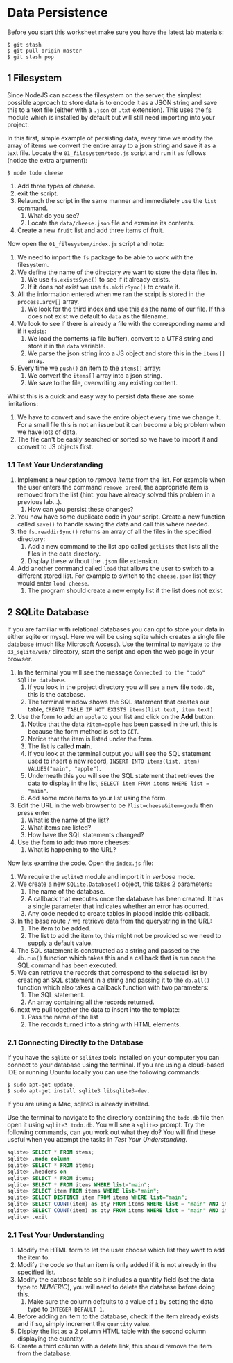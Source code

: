 
# Data Persistence

Before you start this worksheet make sure you have the latest lab materials:

```shell
$ git stash
$ git pull origin master
$ git stash pop
```

## 1 Filesystem

Since NodeJS can access the filesystem on the server, the simplest possible approach to store data is to encode it as a JSON string and save this to a text file (either with a `.json` or `.txt` extension). This uses the [fs](https://nodejs.org/api/fs.html) module which is installed by default but will still need importing into your project.

In this first, simple example of persisting data, every time we modify the array of items we convert the entire array to a json string and save it as a text file. Locate the `01_filesystem/todo.js` script and run it as follows (notice the extra argument):

```shell
$ node todo cheese
```

1. Add three types of cheese.
2. exit the script.
3. Relaunch the script in the same manner and immediately use the `list` command.
    1. What do you see?
    2. Locate the `data/cheese.json` file and examine its contents.
4. Create a new `fruit` list and add three items of fruit.

Now open the `01_filesystem/index.js` script and note:

1. We need to import the `fs` package to be able to work with the filesystem.
2. We define the name of the directory we want to store the data files in.
    1. We use `fs.existsSync()` to see if it already exists.
    2. If it does not exist we use `fs.mkdirSync()` to create it.
3. All the information entered when we ran the script is stored in the `process.argv[]` array.
    1. We look for the third index and use this as the name of our file. If this does not exist we default to `data` as the filename.
4. We look to see if there is already a file with the corresponding name and if it exists:
    1. We load the contents (a file buffer), convert to a UTF8 string and store it in the `data` variable.
    2. We parse the json string into a JS object and store this in the `items[]` array.
5. Every time we `push()` an item to the `items[]` array:
    1. We convert the `items[]` array into a json string.
    2. We save to the file, overwriting any existing content.

Whilst this is a quick and easy way to persist data there are some limitations:

1. We have to convert and save the entire object every time we change it. For a small file this is not an issue but it can become a big problem when we have lots of data.
2. The file can't be easily searched or sorted so we have to import it and convert to JS objects first.

### 1.1 Test Your Understanding

1. Implement a new option to _remove items_ from the list. For example when the user enters the command `remove bread`, the appropriate item is removed from the list (hint: you have already solved this problem in a previous lab...).
    1. How can you persist these changes?
2. You now have some duplicate code in your script. Create a new function called `save()` to handle saving the data and call this where needed.
3. the `fs.readdirSync()` returns an array of all the files in the specified directory:
    1. Add a new command to the list app called `getlists` that lists all the files in the data directory.
    2. Display these without the `.json` file extension.
4. Add another command called `load` that allows the user to switch to a different stored list. For example to switch to the `cheese.json` list they would enter `load cheese`.
    1. The program should create a new empty list if the list does not exist.

## 2 SQLite Database

If you are familiar with relational databases you can opt to store your data in either sqlite or mysql. Here we will be using sqlite which creates a single file database (much like Microsoft Access). Use the terminal to navigate to the `03_sqlite/web/` directory, start the script and open the web page in your browser.

1. In the terminal you will see the message `Connected to the "todo" SQlite database`.
    1. If you look in the project directory you will see a new file `todo.db`, this is the database.
    2. The terminal window shows the SQL statement that creates our table, `CREATE TABLE IF NOT EXISTS items(list text, item text)`
2. Use the form to add an `apple` to your list and click on the **Add** button:
    1. Notice that the data `?item=apple` has been passed in the url, this is because the form method is set to `GET`.
    2. Notice that the item is listed under the form.
    3. The list is called **main**.
    4. If you look at the terminal output you will see the SQL statement used to insert a new record, `INSERT INTO items(list, item) VALUES("main", "apple")`.
    5. Underneath this you will see the SQL statement that retrieves the data to display in the list, `SELECT item FROM items WHERE list = "main"`.
    6. Add some more items to your list using the form.
3. Edit the URL in the web browser to be `?list=cheese&item=gouda` then press enter:
    1. What is the name of the list?
    2. What items are listed?
    3. How have the SQL statements changed?
4. Use the form to add two more cheeses:
    1. What is happening to the URL?

Now lets examine the code. Open the `index.js` file:

1. We require the `sqlite3` module and import it in _verbose_ mode.
2. We create a new `SQLite.Database()` object, this takes 2 parameters:
    1. The name of the database.
    2. A callback that executes once the database has been created. It has a single parameter that indicates whether an error has ocurred.
    3. Any code needed to create tables in placed inside this callback.
3. In the base route `/` we retrieve data from the querystring in the URL:
    1. The item to be added.
    2. The list to add the item to, this might not be provided so we need to supply a default value.
4. The SQL statement is constructed as a string and passed to the `db.run()` function which takes this and a callback that is run once the SQL command has been executed.
5. We can retrieve the records that correspond to the selected list by creating an SQL statement in a string and passing it to  the `db.all()` function which also takes a callback function with two parameters:
    1. The SQL statement.
    2. An array containing all the records returned.
5. next we pull together the data to insert into the template:
    1. Pass the name of the list
    2. The records turned into a string with HTML elements.

### 2.1 Connecting Directly to the Database

If you have the `sqlite` or `sqlite3` tools installed on your computer you can connect to your database using the terminal. If you are using a cloud-based IDE or running Ubuntu locally you can use the following commands:

```shell
$ sudo apt-get update.
$ sudo apt-get install sqlite3 libsqlite3-dev.
```

If you are using a Mac, sqlite3 is already installed.

Use the terminal to navigate to the directory containing the `todo.db` file then open it using `sqlite3 todo.db`. You will see a `sqlite>` prompt. Try the following commands, can you work out what they do? You will find these useful when you attempt the tasks in _Test Your Understanding_.

```sql
sqlite> SELECT * FROM items;
sqlite> .mode column
sqlite> SELECT * FROM items;
sqlite> .headers on
sqlite> SELECT * FROM items;
sqlite> SELECT * FROM items WHERE list="main";
sqlite> SELECT item FROM items WHERE list="main";
sqlite> SELECT DISTINCT item FROM items WHERE list="main";
sqlite> SELECT COUNT(item) as qty FROM items WHERE list = "main" AND item = "apple";
sqlite> SELECT COUNT(item) as qty FROM items WHERE list = "main" AND item = "unknown";
sqlite> .exit
```

### 2.1 Test Your Understanding

1. Modify the HTML form to let the user choose which list they want to add the item to.
2. Modify the code so that an item is only added if it is not already in the specified list.
3. Modify the database table so it includes a quantity field (set the data type to _NUMERIC_), you will need to delete the database before doing this.
    1. Make sure the column defaults to a value of `1` by setting the data type to `INTEGER DEFAULT 1`.
4. Before adding an item to the database, check if the item already exists and if so, simply increment the `quantity` value.
5. Display the list as a 2 column HTML table with the second column displaying the quantity.
6. Create a third column with a delete link, this should remove the item from the database.

